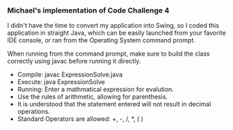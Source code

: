 <h3>Michael's implementation of Code Challenge 4</h3>

I didn't have the time to convert my application into Swing, so I coded this application in straight Java, which can be easily launched from your favorite IDE console, or ran from the Operating System command prompt.

When running from the command prompt, make sure to build the class correctly using javac before running it directly.
<ul>
  <li>Compile: javac ExpressionSolve.java</li>
  <li>Execute: java ExpressionSolve</li>
  <li>Running: Enter a mathmatical expression for evalution.</li>
  <li>Use the rules of arithmetic, allowing for parenthesis.</li>
  <li>It is understood that the statement entered will not result in decimal operations.</li>
  <li>Standard Operators are allowed: +, -, /, *, ( )</li>
</ul>

